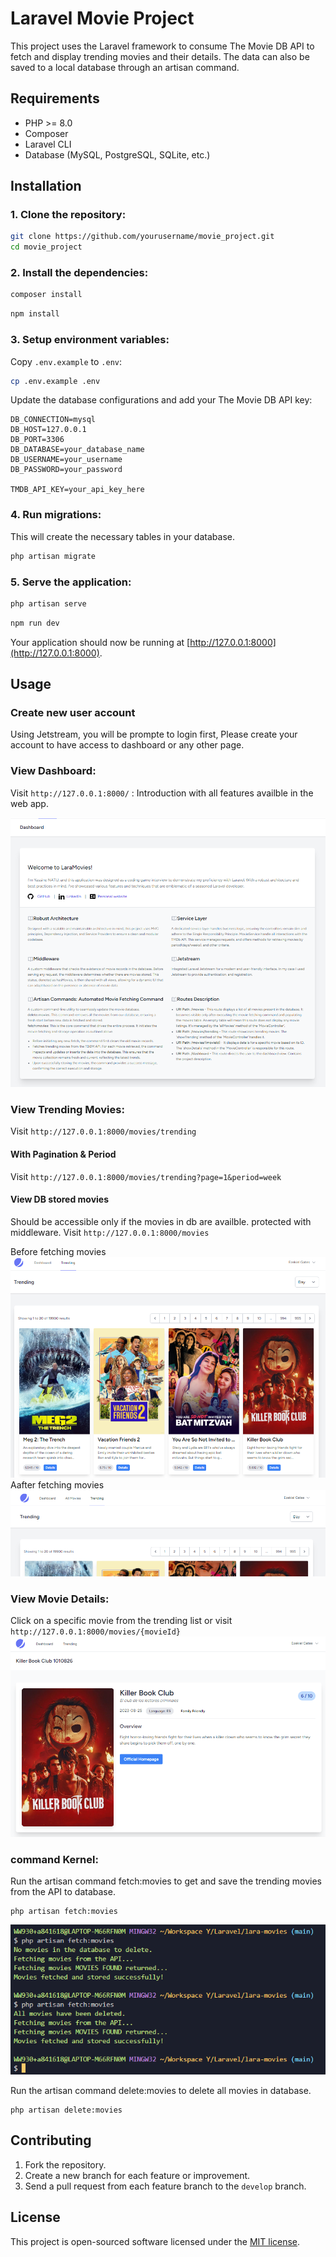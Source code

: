 
# Laravel Movie Project

This project uses the Laravel framework to consume The Movie DB API to fetch and display trending movies and their details. The data can also be saved to a local database through an artisan command.

## Requirements
- PHP >= 8.0
- Composer
- Laravel CLI
- Database (MySQL, PostgreSQL, SQLite, etc.)

## Installation

### 1. Clone the repository:

```bash
git clone https://github.com/yourusername/movie_project.git
cd movie_project
```

### 2. Install the dependencies:

```bash
composer install
```

```bash
npm install
```

### 3. Setup environment variables:

Copy `.env.example` to `.env`:

```bash
cp .env.example .env
```

Update the database configurations and add your The Movie DB API key:

```env
DB_CONNECTION=mysql
DB_HOST=127.0.0.1
DB_PORT=3306
DB_DATABASE=your_database_name
DB_USERNAME=your_username
DB_PASSWORD=your_password

TMDB_API_KEY=your_api_key_here
```

### 4. Run migrations:

This will create the necessary tables in your database.

```bash
php artisan migrate
```

### 5. Serve the application:

```bash
php artisan serve
```

```bash
npm run dev
```

Your application should now be running at [http://127.0.0.1:8000](http://127.0.0.1:8000).

## Usage

### Create new user account

Using Jetstream, you will be prompte to login first, Please create your account to have access to dashboard or any other page.

### View Dashboard:

Visit `http://127.0.0.1:8000/` : Introduction with all features availble in the web app.

![plot](./README/Dashboard.png)

### View Trending Movies:

Visit `http://127.0.0.1:8000/movies/trending`

#### With Pagination & Period

Visit `http://127.0.0.1:8000/movies/trending?page=1&period=week`

#### View DB stored movies

Should be accessible only if the movies in db are availble. protected with middleware.
Visit `http://127.0.0.1:8000/movies`

Before fetching movies
![plot](./README/nav_before_fetch_cmd.PNG)
Aafter fetching movies
![plot](./README/nav_after_fetch_cmd.PNG)

### View Movie Details:

Click on a specific movie from the trending list or visit `http://127.0.0.1:8000/movies/{movieId}`
![plot](./README/movie_details.png)

### command Kernel:

Run the artisan command fetch:movies to get and save the trending movies from the API to database.

```Bath
php artisan fetch:movies
```
![plot](./README/command_fetch_movies.png)

Run the artisan command delete:movies to delete all movies in database.

```Bath
php artisan delete:movies
```

## Contributing

1. Fork the repository.
2. Create a new branch for each feature or improvement.
3. Send a pull request from each feature branch to the `develop` branch.

## License

This project is open-sourced software licensed under the [MIT license](https://opensource.org/licenses/MIT).